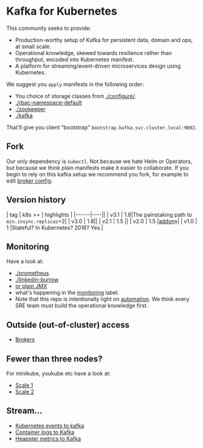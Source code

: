 # Kafka for Kubernetes

This community seeks to provide:
 * Production-worthy setup of Kafka for persistent data, domain and ops, at small scale.
 * Operational knowledge, skewed towards resilience rather than throughput, encoded into Kubernetes manifest.
 * A platform for streaming/event-driven microservices design using Kubernetes.

We suggest you `apply` manifests in the following order:
 * You choice of storage classes from [./configure/](./configure).
 * [./rbac-namespace-default](./rbac-namespace-default/)
 * [./zookeeper](./zookeeper/)
 * [./kafka](./kafka/)

That'll give you client "bootstrap" `bootstrap.kafka.svc.cluster.local:9092`.

## Fork

Our only dependency is `kubectl`. Not because we hate Helm or Operators, but because we think plain manifests make it easier to collaborate.
If you begin to rely on this kafka setup we recommend you fork, for example to edit [broker config]().

## Version history

| tag  | k8s >= | highlights |
|------|----||
| v3.1 | 1.8|The painstaking path to `min.insync.replicas`=2|
| v3.0 | 1.8||
| v2.1 | 1.5 ||
| v2.0 | 1.5 |[addon](https://github.com/Yolean/kubernetes-kafka/labels/addon)s|
| v1.0 |  1  |Stateful? In Kubernetes? 2016? Yes.|

## Monitoring

Have a look at:
 * [./prometheus](./prometheus/)
 * [./linkedin-burrow](./linkedin-burrow/)
 * [or plain JMX](https://github.com/Yolean/kubernetes-kafka/pull/96)
 * what's happening in the [monitoring](https://github.com/Yolean/kubernetes-kafka/labels/monitoring) label.
 * Note that this repo is intentionally light on [automation](https://github.com/Yolean/kubernetes-kafka/labels/automation). We think every SRE team must build the operational knowledge first.

## Outside (out-of-cluster) access

 * [Brokers](./outside-services/)

## Fewer than three nodes?

For minikube, youkube etc have a look at:

 * [Scale 1](https://github.com/Yolean/kubernetes-kafka/pull/44)
 * [Scale 2](https://github.com/Yolean/kubernetes-kafka/pull/118)

## Stream...

 * [Kubernetes events to kafka](./events-kube/)
 * [Container logs to Kafka](https://github.com/Yolean/kubernetes-kafka/pull/131)
 * [Heapster metrics to Kafka](https://github.com/Yolean/kubernetes-kafka/pull/120)
